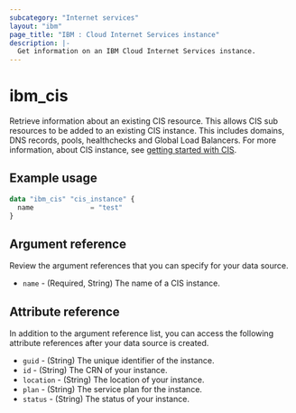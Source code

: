 ```yaml
---
subcategory: "Internet services"
layout: "ibm"
page_title: "IBM : Cloud Internet Services instance"
description: |-
  Get information on an IBM Cloud Internet Services instance.
---
```


# ibm_cis

Retrieve information about an existing CIS resource. This allows CIS sub resources to be added to an existing CIS instance. This includes domains, DNS records, pools, healthchecks and Global Load Balancers. For more information, about CIS instance, see [getting started with CIS](https://cloud.ibm.com/docs/cis?topic=cis-getting-started).

## Example usage

```terraform
data "ibm_cis" "cis_instance" {
  name              = "test"
}
```

## Argument reference
Review the argument references that you can specify for your data source. 

- `name` - (Required, String) The name of a CIS instance.

## Attribute reference
In addition to the argument reference list, you can access the following attribute references after your data source is created. 

- `guid` -  (String) The unique identifier of the instance.
- `id` - (String) The CRN of your instance.
- `location` - (String) The location of your instance.
- `plan` - (String) The service plan for the instance.
- `status` - (String) The status of your instance.